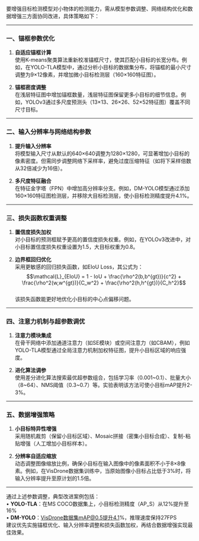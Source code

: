 要增强目标检测模型对小物体的检测能力，需从模型参数调整、网络结构优化和数据增强三方面协同改进，具体策略如下：

---

### 一、锚框参数优化
1. **自适应锚框计算**  
   使用K-means聚类算法重新校准锚框尺寸，使其匹配小目标的长宽分布。例如，在YOLO-TLA模型中，通过分析小目标的数据集分布，将锚框的最小尺寸调整为9×12像素，并增加微小目标检测层（160×160特征图）。

2. **锚框密度调整**  
   在浅层特征图中增加锚框数量，浅层特征图保留更多小目标的细节信息。例如，YOLOv3通过多尺度预测头（13×13、26×26、52×52特征图）覆盖不同尺寸目标。

---

### 二、输入分辨率与网络结构参数
1. **提升输入分辨率**  
   将模型输入尺寸从默认的640×640调整为1280×1280，可显著增加小目标的像素密度。但需同步调整网络下采样率，避免过度压缩特征（如将下采样倍数从32倍减少为16倍）。

2. **多尺度特征融合**  
   在特征金字塔（FPN）中增加高分辨率分支。例如，DM-YOLO模型通过添加160×160特征图检测层，并移除大目标检测层，使小目标检测精度提升4.1%。

---

### 三、损失函数权重调整
1. **置信度损失加权**  
   对小目标的预测框赋予更高的置信度损失权重。例如，在YOLOv3改进中，对小目标置信度损失权重设置为1.5，大目标权重为0.8。

2. **边界框回归优化**  
   采用更敏感的回归损失函数，如EIoU Loss，其公式为：  
   $$\mathcal{L}_{EIoU} = 1 - IoU + \frac{\rho^2(b,b^{gt})}{c^2} + \frac{\rho^2(w,w^{gt})}{C_w^2} + \frac{\rho^2(h,h^{gt})}{C_h^2}$$  
   该损失函数能更好地优化小目标的中心点偏移问题。

---

### 四、注意力机制与超参数调优
1. **注意力模块集成**  
   在骨干网络中添加通道注意力（如SE模块）或空间注意力（如CBAM），例如YOLO-TLA模型通过全局注意力机制加权特征图，提升小目标区域的响应强度。

2. **进化算法调参**  
   使用差分进化算法搜索最优超参数组合，包括学习率（0.001~0.1）、批量大小（8~64）、NMS阈值（0.3~0.7）等。实验表明该方法可使小目标mAP提升2-3%。

---

### 五、数据增强策略
1. **小目标特异性增强**  
   采用随机裁剪（保留小目标区域）、Mosaic拼接（密集小目标合成）、复制-粘贴增强（人工增加小目标样本）。

2. **分辨率自适应缩放**  
   动态调整图像缩放比例，确保小目标在输入图像中的像素面积不小于8×8像素。例如，在VisDrone数据集训练中，当原始图像小目标占比低于3%时，将输入分辨率提升至原计划的1.5倍。

---

通过上述参数调整，典型改进案例包括：  
• **YOLO-TLA**：在MS COCO数据集上，小目标检测精度（AP_S）从12%提升至16%  
• **DM-YOLO**：VisDrone数据集mAP@0.5提升4.1%，推理速度保持27FPS  
建议优先实施锚框优化、输入分辨率调整和损失函数加权，再结合数据增强实现最佳效果。